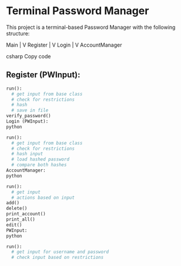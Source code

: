 # Terminal Password Manager

This project is a terminal-based Password Manager with the following structure:

Main
|
V
Register
|
V
Login
|
V
AccountManager

csharp
Copy code

## Register (PWInput):
```python
run():
  # get input from base class 
  # check for restrictions
  # hash
  # save in file
verify_password()
Login (PWInput):
python

run():
  # get input from base class 
  # check for restrictions
  # hash input
  # load hashed password
  # compare both hashes
AccountManager:
python

run():
  # get input
  # actions based on input
add()
delete()
print_account()
print_all()
edit()
PWInput:
python

run():
  # get input for username and password
  # check input based on restrictions






